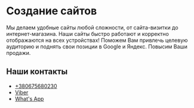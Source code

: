 <h1>Создание сайтов</h1>
<p>Мы делаем удобные сайты любой сложности, от сайта-визитки до интернет-магазина. Наши сайты быстро работают и корректно отображаются на всех устройствах! Поможем Вам привлечь целевую аудиторию и поднять свои позиции в Google и Яндекс. Повысим Ваши продажи.</p>

<h2>Наши контакты</h2>
<ul>
	<li><a href="tel:+380675680230">+380675680230</a></li>
	<li><a href="viber://chat?number=+380675680230">Viber</a></li>
	<li><a href="//api.whatsapp.com/send?phone=380675680230&amp;text=Привет">What's App</a></li>
</ul>
